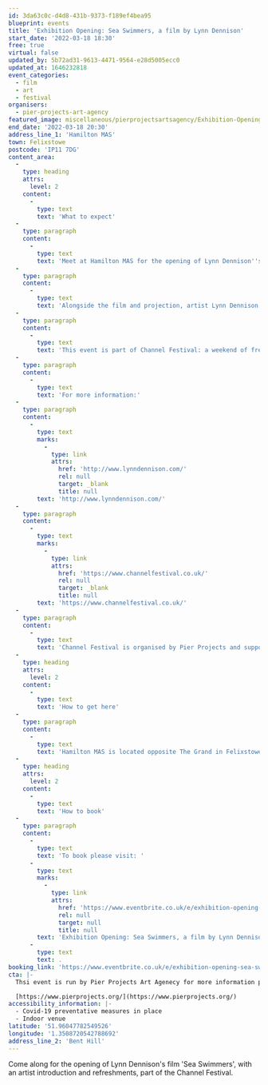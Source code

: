 ```yaml
---
id: 3da63c0c-d4d8-431b-9373-f189ef4bea95
blueprint: events
title: 'Exhibition Opening: Sea Swimmers, a film by Lynn Dennison'
start_date: '2022-03-18 18:30'
free: true
virtual: false
updated_by: 5b72ad31-9613-4471-9564-e28d5005ecc0
updated_at: 1646232818
event_categories:
  - film
  - art
  - festival
organisers:
  - pier-projects-art-agency
featured_image: miscellaneous/pierprojectsartsagency/Exhibition-Opening-Sea-Swimmers-a-film-by-Lynn-Dennison.jfif
end_date: '2022-03-18 20:30'
address_line_1: 'Hamilton MAS'
town: Felixstowe
postcode: 'IP11 7DG'
content_area:
  -
    type: heading
    attrs:
      level: 2
    content:
      -
        type: text
        text: 'What to expect'
  -
    type: paragraph
    content:
      -
        type: text
        text: 'Meet at Hamilton MAS for the opening of Lynn Dennison''s film ''Sea Swimmers'' with an artist introduction and refreshments.'
  -
    type: paragraph
    content:
      -
        type: text
        text: 'Alongside the film and projection, artist Lynn Dennison will introduce the work with a chance to ask questions.'
  -
    type: paragraph
    content:
      -
        type: text
        text: 'This event is part of Channel Festival: a weekend of free activities, inspired by our relationship with the sea.'
  -
    type: paragraph
    content:
      -
        type: text
        text: 'For more information:'
  -
    type: paragraph
    content:
      -
        type: text
        marks:
          -
            type: link
            attrs:
              href: 'http://www.lynndennison.com/'
              rel: null
              target: _blank
              title: null
        text: 'http://www.lynndennison.com/'
  -
    type: paragraph
    content:
      -
        type: text
        marks:
          -
            type: link
            attrs:
              href: 'https://www.channelfestival.co.uk/'
              rel: null
              target: _blank
              title: null
        text: 'https://www.channelfestival.co.uk/'
  -
    type: paragraph
    content:
      -
        type: text
        text: 'Channel Festival is organised by Pier Projects and supported by Suffolk County Council via Covid Continuity for Culture Fund and East Suffolk District Council.'
  -
    type: heading
    attrs:
      level: 2
    content:
      -
        type: text
        text: 'How to get here'
  -
    type: paragraph
    content:
      -
        type: text
        text: 'Hamilton MAS is located opposite The Grand in Felixstowe, on Bent Hill. If driving, there is a pay and display car park opposite or bus stops are a ten minute walk away in the town centre. '
  -
    type: heading
    attrs:
      level: 2
    content:
      -
        type: text
        text: 'How to book'
  -
    type: paragraph
    content:
      -
        type: text
        text: 'To book please visit: '
      -
        type: text
        marks:
          -
            type: link
            attrs:
              href: 'https://www.eventbrite.co.uk/e/exhibition-opening-sea-swimmers-a-film-by-lynn-dennison-tickets-262415972237?aff=ebdsoporgprofile'
              rel: null
              target: null
              title: null
        text: 'Exhibition Opening: Sea Swimmers, a film by Lynn Dennison Tickets, Fri 18 Mar 2022 at 18:30 | Eventbrite'
      -
        type: text
        text: .
booking_link: 'https://www.eventbrite.co.uk/e/exhibition-opening-sea-swimmers-a-film-by-lynn-dennison-tickets-262415972237?aff=ebdsoporgprofile'
cta: |-
  Thsi event is run by Pier Projects Art Agenecy for more information please get in touch via:

  [https://www.pierprojects.org/](https://www.pierprojects.org/)
accessibility_information: |-
  - Covid-19 preventative measures in place
  - Indoor venue
latitude: '51.96047782549526'
longitude: '1.3508720542788692'
address_line_2: 'Bent Hill'
---
```

Come along for the opening of Lynn Dennison's film 'Sea Swimmers', with an artist introduction and refreshments, part of the Channel Festival.